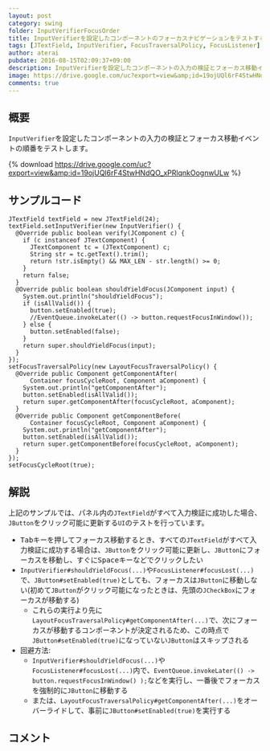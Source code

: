 ```yaml
---
layout: post
category: swing
folder: InputVerifierFocusOrder
title: InputVerifierを設定したコンポーネントのフォーカスナビゲーションをテストする
tags: [JTextField, InputVerifier, FocusTraversalPolicy, FocusListener]
author: aterai
pubdate: 2016-08-15T02:09:37+09:00
description: InputVerifierを設定したコンポーネントの入力の検証とフォーカス移動イベントの順番をテストします。
image: https://drive.google.com/uc?export=view&amp;id=19ojUQl6rF4StwHNdQO_xPRlqnkOognwULw
comments: true
---
```

## 概要
`InputVerifier`を設定したコンポーネントの入力の検証とフォーカス移動イベントの順番をテストします。

{% download https://drive.google.com/uc?export=view&amp;id=19ojUQl6rF4StwHNdQO_xPRlqnkOognwULw %}

## サンプルコード
<pre class="prettyprint"><code>JTextField textField = new JTextField(24);
textField.setInputVerifier(new InputVerifier() {
  @Override public boolean verify(JComponent c) {
    if (c instanceof JTextComponent) {
      JTextComponent tc = (JTextComponent) c;
      String str = tc.getText().trim();
      return !str.isEmpty() &amp;&amp; MAX_LEN - str.length() &gt;= 0;
    }
    return false;
  }
  @Override public boolean shouldYieldFocus(JComponent input) {
    System.out.println("shouldYieldFocus");
    if (isAllValid()) {
      button.setEnabled(true);
      //EventQueue.invokeLater(() -&gt; button.requestFocusInWindow());
    } else {
      button.setEnabled(false);
    }
    return super.shouldYieldFocus(input);
  }
});
setFocusTraversalPolicy(new LayoutFocusTraversalPolicy() {
  @Override public Component getComponentAfter(
      Container focusCycleRoot, Component aComponent) {
    System.out.println("getComponentAfter");
    button.setEnabled(isAllValid());
    return super.getComponentAfter(focusCycleRoot, aComponent);
  }
  @Override public Component getComponentBefore(
      Container focusCycleRoot, Component aComponent) {
    System.out.println("getComponentAfter");
    button.setEnabled(isAllValid());
    return super.getComponentBefore(focusCycleRoot, aComponent);
  }
});
setFocusCycleRoot(true);
</code></pre>

## 解説
上記のサンプルでは、パネル内の`JTextField`がすべて入力検証に成功した場合、`JButton`をクリック可能に更新する`UI`のテストを行っています。

- <kbd>Tab</kbd>キーを押してフォーカス移動するとき、すべての`JTextField`がすべて入力検証に成功する場合は、`JButton`をクリック可能に更新し、`JButton`にフォーカスを移動し、すぐに<kbd>Space</kbd>キーなどでクリックしたい
- `InputVerifier#shouldYieldFocus(...)`や`FocusListener#focusLost(...)`で、`JButton#setEnabled(true)`としても、フォーカスは`JButton`に移動しない(初めて`JButton`がクリック可能になったときは、先頭の`JCheckBox`にフォーカスが移動する)
    - これらの実行より先に`LayoutFocusTraversalPolicy#getComponentAfter(...)`で、次にフォーカスが移動するコンポーネントが決定されるため、この時点で`JButton#setEnabled(true)`になっていない`JButton`はスキップされる
- 回避方法:
    - `InputVerifier#shouldYieldFocus(...)`や`FocusListener#focusLost(...)`内で、`EventQueue.invokeLater(() -> button.requestFocusInWindow() );`などを実行し、一番後でフォーカスを強制的に`JButton`に移動する
    - または、`LayoutFocusTraversalPolicy#getComponentAfter(...)`をオーバーライドして、事前に`JButton#setEnabled(true)`を実行する

<!-- dummy comment line for breaking list -->

## コメント

